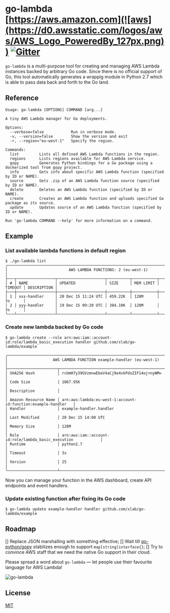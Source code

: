 # go-lambda [https://aws.amazon.com](![aws](https://d0.awsstatic.com/logos/aws/AWS_Logo_PoweredBy_127px.png)) [![Gitter](https://badges.gitter.im/xlab/go-lambda.svg)](https://gitter.im/xlab/go-lambda?utm_source=badge&utm_medium=badge&utm_campaign=pr-badge)

`go-lambda` is a multi-purpose tool for creating and managing AWS Lambda instances backed by arbitrary Go code. Since there is no official support of Go, this tool automatically generates a wrappig module in Python 2.7 which is able to pass data back and forth to the Go land.

## Reference

```
Usage: go-lambda [OPTIONS] COMMAND [arg...]

A tiny AWS Lambda manager for Go deployments.

Options:
  --verbose=false            Run in verbose mode.
  -v, --version=false        Show the version and exit
  -r, --region="eu-west-1"   Specify the region.

Commands:
  list         Lists all defined AWS Lambda functions in the region.
  regions      Lists regions available for AWS Lambda service.
  gopy         Generates Python bindings for a Go package using a dockerized tool from gopy project.
  info         Gets info about specific AWS Lambda function (specified by ID or NAME).
  source       Gets .zip of an AWS Lambda function source (specified by ID or NAME).
  delete       Deletes an AWS Lambda function (specified by ID or NAME).
  create       Creates an AWS Lambda function and uploads specified Go package as its source.
  update       Updates source of an AWS Lambda function (specified by ID or NAME).

Run 'go-lambda COMMAND --help' for more information on a command.
```

## Example

### List available lambda functions in default region

```
$ ./go-lambda list
╭──────────────────────────────────────────────────────────────────────────────────────────╮
│                           AWS LAMBDA FUNCTIONS: 2 (eu-west-1)                            │
├───┬─────────────────┬─────────────────────┬──────────┬───────────┬─────────┬─────────────┤
│ # │ NAME            │ UPDATED             │ SIZE     │ MEM LIMIT │ TIMEOUT │ DESCRIPTION │
├───┼─────────────────┼─────────────────────┼──────────┼───────────┼─────────┼─────────────┤
│ 1 │ xxx-handler     │ 20 Dec 15 11:24 UTC │ 459.22K  │ 128M      │ 3s      │             │
│ 2 │ yyy-handler     │ 19 Dec 15 09:20 UTC │ 384.10K  │ 128M      │ 3s      │             │
╰───┴─────────────────┴─────────────────────┴──────────┴───────────┴─────────┴─────────────╯
```

### Create new lambda backed by Go code

```
$ go-lambda create --role arn:aws:iam::account-id:role/lambda_basic_execution handler github.com/xlab/go-lambda/example

╭───────────────────────────────────────────────────────────────────────────────────────╮
│                    AWS LAMBDA FUNCTION example-handler (eu-west-1)                    │
├──────────────────────┬────────────────────────────────────────────────────────────────┤
│ SHA256 Hash          │ rcUmH7y39GVzmnwEbeV4aCj9e4vkPdoZIF14oj+nyWM=                   │
│ Code Size            │ 1067.95K                                                       │
│ Description          │                                                                │
│ Amazon Resource Name │ arn:aws:lambda:eu-west-1:account-id:function:example-handler   │
│ Handler              │ example-handler.handler                                        │
│ Last Modified        │ 20 Dec 15 14:00 UTC                                            │
│ Memory Size          │ 128M                                                           │
│ Role                 │ arn:aws:iam::account-id:role/lambda_basic_execution            │
│ Runtime              │ python2.7                                                      │
│ Timeout              │ 3s                                                             │
│ Version              │ 25                                                             │
╰──────────────────────┴────────────────────────────────────────────────────────────────╯
```

Now you can manage your function in the AWS dashboard, create API endpoints and event handlers.


### Update existing function after fixing its Go code

```
$ go-lambda update example-handler handler github.com/xlab/go-lambda/example
```

## Roadmap

[] Replace JSON marshalling with something effective;
[] Wait till [go-python/gopy](https://github.com/go-python/gopy) stabilizes enough to support `map[string]interface{}`;
[] Try to convince AWS staff that we need the native Go support in their cloud.

Please spread a word about `go-lambda` — let people use their favourite language for AWS Lambda!

![go-lambda](http://cl.ly/1w1U1n3w3W2n/go-lamda-alt.png)

## License

[MIT](/LICENSE)
